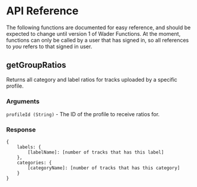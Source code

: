 # API Reference
The following functions are documented for easy reference, and should be expected to change until version 1 of Wader Functions.
At the moment, functions can only be called by a user that has signed in, so all references to *you* refers to that signed in user.

## getGroupRatios
Returns all category and label ratios for tracks uploaded by a specific profile.

### Arguments
`profileId (String)` - The ID of the profile to receive ratios for.

### Response
```
{
    labels: {
        [labelName]: [number of tracks that has this label]
    },
    categories: {
        [categoryName]: [number of tracks that has this category]
    }
}
```
